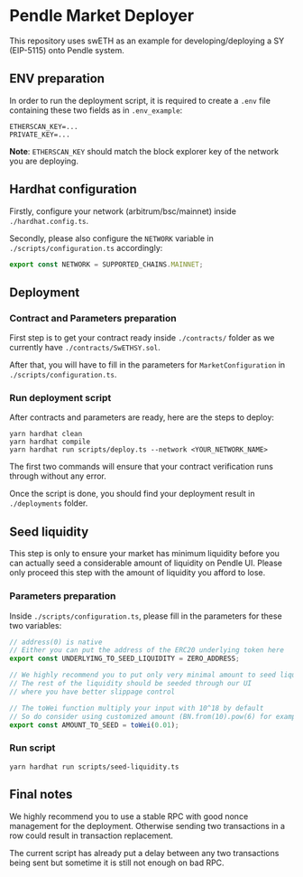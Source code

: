 # Pendle Market Deployer

This repository uses swETH as an example for developing/deploying a SY (EIP-5115) onto Pendle system.

## ENV preparation

In order to run the deployment script, it is required to create a `.env` file containing these two fields as in `.env_example`:
```
ETHERSCAN_KEY=...
PRIVATE_KEY=...
```

**Note**: `ETHERSCAN_KEY` should match the block explorer key of the network you are deploying. 


## Hardhat configuration

Firstly, configure your network (arbitrum/bsc/mainnet) inside `./hardhat.config.ts`.

Secondly, please also configure the `NETWORK` variable in `./scripts/configuration.ts` accordingly:

```ts
export const NETWORK = SUPPORTED_CHAINS.MAINNET;
```

## Deployment

### Contract and Parameters preparation

First step is to get your contract ready inside `./contracts/` folder as we currently have `./contracts/SwETHSY.sol`.

After that, you will have to fill in the parameters for `MarketConfiguration` in `./scripts/configuration.ts`. 

### Run deployment script

After contracts and parameters are ready, here are the steps to deploy:
```
yarn hardhat clean
yarn hardhat compile
yarn hardhat run scripts/deploy.ts --network <YOUR_NETWORK_NAME>
```

The first two commands will ensure that your contract verification runs through without any error.

Once the script is done, you should find your deployment result in `./deployments` folder.


## Seed liquidity

This step is only to ensure your market has minimum liquidity before you can actually seed a considerable amount of liquidity on Pendle UI. Please only proceed this step with the amount of liquidity you afford to lose.

### Parameters preparation

Inside `./scripts/configuration.ts`, please fill in the parameters for these two variables:

```ts
// address(0) is native
// Either you can put the address of the ERC20 underlying token here
export const UNDERLYING_TO_SEED_LIQUIDITY = ZERO_ADDRESS;

// We highly recommend you to put only very minimal amount to seed liquidity
// The rest of the liquidity should be seeded through our UI
// where you have better slippage control

// The toWei function multiply your input with 10^18 by default
// So do consider using customized amount (BN.from(10).pow(6) for example) for other cases
export const AMOUNT_TO_SEED = toWei(0.01);
```

### Run script

```
yarn hardhat run scripts/seed-liquidity.ts
```

## Final notes

We highly recommend you to use a stable RPC with good nonce management for the deployment. Otherwise sending two transactions in a row could result in transaction replacement. 

The current script has already put a delay between any two transactions being sent but sometime it is still not enough on bad RPC.
